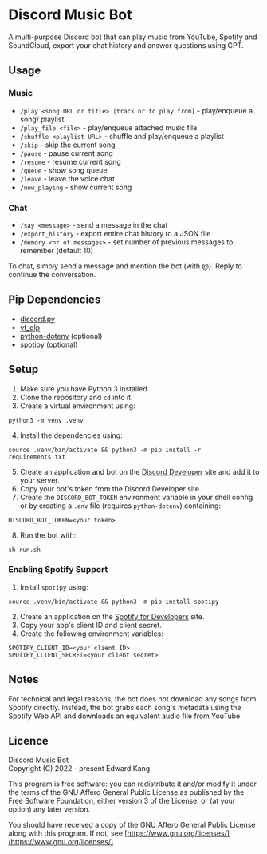 # Discord Music Bot

A multi-purpose Discord bot that can play music from YouTube, Spotify and 
SoundCloud, export your chat history and answer questions using GPT.

## Usage

### Music

- `/play <song URL or title> [track nr to play from]` - play/enqueue a song/
playlist
- `/play_file <file>` - play/enqueue attached music file
- `/shuffle <playlist URL>` - shuffle and play/enqueue a playlist
- `/skip` - skip the current song
- `/pause` - pause current song
- `/resume` - resume current song
- `/queue` - show song queue
- `/leave` - leave the voice chat
- `/now_playing` - show current song

### Chat

- `/say <message>` - send a message in the chat
- `/export_history` - export entire chat history to a JSON file
- `/memory <nr of messages>` - set number of previous messages to remember 
(default 10)

To chat, simply send a message and mention the bot (with @). Reply to continue 
the conversation.

## Pip Dependencies
- [discord.py](https://github.com/Rapptz/discord.py)
- [yt_dlp](https://github.com/yt-dlp/yt-dlp)
- [python-dotenv](https://github.com/theskumar/python-dotenv) (optional)
- [spotipy](https://github.com/spotipy-dev/spotipy) (optional)

## Setup

1. Make sure you have Python 3 installed.
2. Clone the repository and `cd` into it.
3. Create a virtual environment using:

```
python3 -m venv .venv
```

4. Install the dependencies using:

```
source .venv/bin/activate && python3 -m pip install -r requirements.txt
```

5. Create an application and bot on the
 [Discord Developer](https://discord.com/developers) site and add it to your
 server.
6. Copy your bot's token from the Discord Developer site.
7. Create the `DISCORD_BOT_TOKEN` environment variable in your shell config or
 by creating a `.env` file (requires `python-dotenv`) containing:

```
DISCORD_BOT_TOKEN=<your token>
```

8. Run the bot with:

```
sh run.sh
```

### Enabling Spotify Support

1. Install `spotipy` using:

```
source .venv/bin/activate && python3 -m pip install spotipy
```

2. Create an application on the 
 [Spotify for Developers](https://developer.spotify.com/) site.
3. Copy your app's client ID and client secret.
4. Create the following environment variables:

```
SPOTIPY_CLIENT_ID=<your client ID>
SPOTIPY_CLIENT_SECRET=<your client secret>
```

## Notes

For technical and legal reasons, the bot does not download any songs from
 Spotify directly. Instead, the bot grabs each song's metadata using the
 Spotify Web API and downloads an equivalent audio file from YouTube.

## Licence

Discord Music Bot  
Copyright (C) 2022 - present Edward Kang

This program is free software: you can redistribute it and/or modify
it under the terms of the GNU Affero General Public License as
published by the Free Software Foundation, either version 3 of the
License, or (at your option) any later version.

You should have received a copy of the GNU Affero General Public License
along with this program. If not, see
[https://www.gnu.org/licenses/](https://www.gnu.org/licenses/).
